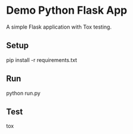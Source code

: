 # Demo Python Flask App

A simple Flask application with Tox testing.

## Setup

pip install -r requirements.txt

## Run

python run.py

## Test

tox